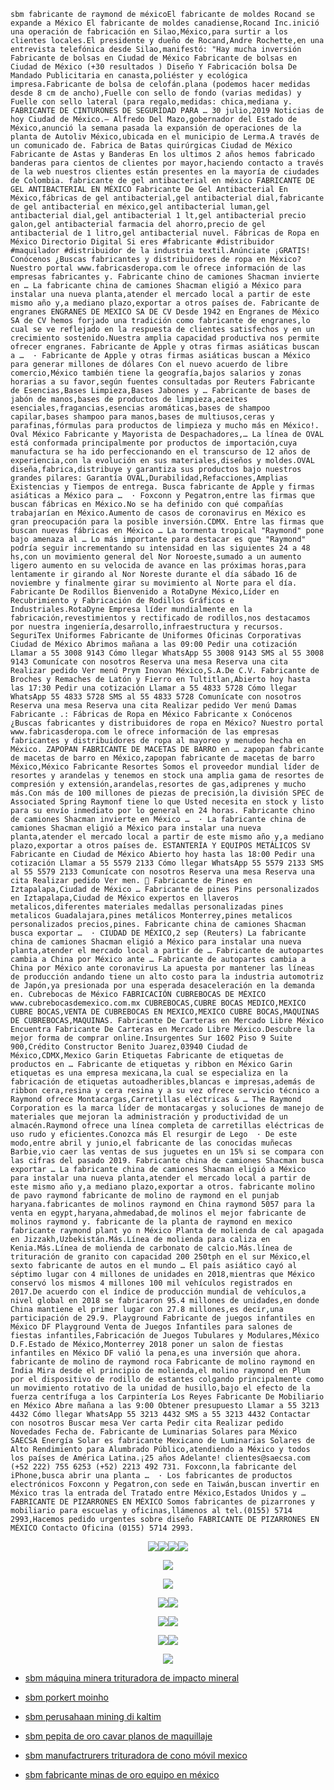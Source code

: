 
```
sbm fabricante de raymond de méxicoEl fabricante de moldes Rocand se expande a México El fabricante de moldes canadiense,Rocand Inc.inició una operación de fabricación en Silao,México,para surtir a los clientes locales.El presidente y dueño de Rocand,Andre Rochette,en una entrevista telefónica desde Silao,manifestó: "Hay mucha inversión Fabricante de bolsas en Ciudad de México Fabricante de bolsas en Ciudad de México (+30 resultados ) Diseño Y Fabricación bolsa De Mandado Publicitaria en canasta,poliéster y ecológica impresa.Fabricante de bolsa de celofán.plana (podemos hacer medidas desde 8 cm de ancho),Fuelle con sello de fondo (varias medidas) y Fuelle con sello lateral (para regalo,medidas: chica,mediana y. FABRICANTE DE CINTURONES DE SEGURIDAD PARA … 30 julio,2019 Noticias de hoy Ciudad de México.— Alfredo Del Mazo,gobernador del Estado de México,anunció la semana pasada la expansión de operaciones de la planta de Autoliv México,ubicada en el municipio de Lerma.A través de un comunicado de. Fabrica de Batas quirúrgicas Ciudad de México Fabricante de Astas y Banderas En los ultimos 2 años hemos fabricado banderas para cientos de clientes por mayor,haciendo contacto a través de la web nuestros clientes están presentes en la mayoría de ciudades de Colombia. fabricante de gel antibacterial en méxico FABRICANTE DE GEL ANTIBACTERIAL EN MÉXICO Fabricante De Gel Antibacterial En México,fábricas de gel antibacterial,gel antibacterial dial,fabricante de gel antibacterial en méxico,gel antibacterial luman,gel antibacterial dial,gel antibacterial 1 lt,gel antibacterial precio galon,gel antibacterial farmacia del ahorro,precio de gel antibacterial de 1 litro,gel antibacterial nuvel. Fábricas de Ropa en México Directorio Digital Si eres #fabricante #distribuidor #maquilador #distribuidor de la industria textil.Anúnciate ¡GRATIS! Conócenos ¿Buscas fabricantes y distribuidores de ropa en México? Nuestro portal www.fabricasderopa.com le ofrece información de las empresas fabricantes y. Fabricante chino de camiones Shacman invierte en … La fabricante china de camiones Shacman eligió a México para instalar una nueva planta,atender el mercado local a partir de este mismo año y,a mediano plazo,exportar a otros países de. Fabricante de engranes ENGRANES DE MEXICO SA DE CV Desde 1942 en Engranes de México SA de CV hemos forjado una tradición como fabricante de engranes,lo cual se ve reflejado en la respuesta de clientes satisfechos y en un crecimiento sostenido.Nuestra amplia capacidad productiva nos permite ofrecer engranes. Fabricante de Apple y otras firmas asiáticas buscan a …  · Fabricante de Apple y otras firmas asiáticas buscan a México para generar millones de dólares Con el nuevo acuerdo de libre comercio,México también tiene la geografía,bajos salarios y zonas horarias a su favor,según fuentes consultadas por Reuters Fabricante de Esencias,Bases Limpieza,Bases Jabones y … Fabricante de bases de jabón de manos,bases de productos de limpieza,aceites esenciales,fragancias,esencias aromáticas,bases de shampoo capilar,bases shampoo para manos,bases de multiusos,ceras y parafinas,fórmulas para productos de limpieza y mucho más en México!. Oval México Fabricante y Mayorista de Despachadores,… La línea de OVAL está conformada principalmente por productos de importación,cuya manufactura se ha ido perfeccionando en el transcurso de 12 años de experiencia,con la evolución en sus materiales,diseños y moldes.OVAL diseña,fabrica,distribuye y garantiza sus productos bajo nuestros grandes pilares: Garantía OVAL,Durabilidad,Refacciones,Amplias Existencias y Tiempos de entrega. Busca fabricante de Apple y firmas asiáticas a México para …  · Foxconn y Pegatron,entre las firmas que buscan fábricas en México.No se ha definido con qué compañías trabajarían en México.Aumento de casos de coronavirus en México es gran preocupación para la posible inversión.CDMX. Entre las firmas que buscan nuevas fábricas en México … La tormenta tropical "Raymond" pone bajo amenaza al … Lo más importante para destacar es que "Raymond" podría seguir incrementando su intensidad en las siguientes 24 a 48 hs,con un movimiento general del Nor Noroeste,sumado a un aumento ligero aumento en su velocida de avance en las próximas horas,para lentamente ir girando al Nor Noreste durante el día sábado 16 de noviembre y finalmente girar su movimiento al Norte para el día. Fabricante De Rodillos Bienvenido a RotaDyne México,Líder en Recubrimiento y Fabricación de Rodillos Gráficos e Industriales.RotaDyne Empresa líder mundialmente en la fabricación,revestimientos y rectificado de rodillos,nos destacamos por nuestra ingeniería,desarrollo,infraestructura y recursos. SeguriTex Uniformes Fabricante de Uniformes Oficinas Corporativas Ciudad de México Abrimos mañana a las 09:00 Pedir una cotización Llamar a 55 3008 9143 Cómo llegar WhatsApp 55 3008 9143 SMS al 55 3008 9143 Comunícate con nosotros Reserva una mesa Reserva una cita Realizar pedido Ver menú Prym Inovan México,S.A.De C.V. Fabricante de Broches y Remaches de Latón y Fierro en Tultitlan,Abierto hoy hasta las 17:30 Pedir una cotización Llamar a 55 4833 5728 Cómo llegar WhatsApp 55 4833 5728 SMS al 55 4833 5728 Comunícate con nosotros Reserva una mesa Reserva una cita Realizar pedido Ver menú Damas Fabricante .: Fábricas de Ropa en México Fabricante x Conócenos ¿Buscas fabricantes y distribuidores de ropa en México? Nuestro portal www.fabricasderopa.com le ofrece información de las empresas fabricantes y distribuidores de ropa al mayoreo y menudeo hecha en México. ZAPOPAN FABRICANTE DE MACETAS DE BARRO en … zapopan fabricante de macetas de barro en México,zapopan fabricante de macetas de barro México,México Fabricante Resortes Somos el proveedor mundial líder de resortes y arandelas y tenemos en stock una amplia gama de resortes de compresión y extensión,arandelas,resortes de gas,adiprenes y mucho más.Con más de 100 millones de piezas de precisión,la división SPEC de Associated Spring Raymonf tiene lo que Usted necesita en stock y listo para su envío inmediato por lo general en 24 horas. Fabricante chino de camiones Shacman invierte en México …  · La fabricante china de camiones Shacman eligió a México para instalar una nueva planta,atender el mercado local a partir de este mismo año y,a mediano plazo,exportar a otros países de. ESTANTERÍA Y EQUIPOS METÁLICOS SV Fabricante en Ciudad de México Abierto hoy hasta las 18:00 Pedir una cotización Llamar a 55 5579 2133 Cómo llegar WhatsApp 55 5579 2133 SMS al 55 5579 2133 Comunícate con nosotros Reserva una mesa Reserva una cita Realizar pedido Ver men. 🥇 Fabricante de Pines en Iztapalapa,Ciudad de México … Fabricante de pines Pins personalizados en Iztapalapa,Ciudad de México expertos en llaveros metalicos,diferentes materiales medallas personalizadas pines metalicos Guadalajara,pines metálicos Monterrey,pines metalicos personalizados precios,pines. Fabricante china de camiones Shacman busca exportar …  · CIUDAD DE MÉXICO,2 sep (Reuters) La fabricante china de camiones Shacman eligió a México para instalar una nueva planta,atender el mercado local a partir de … Fabricante de autopartes cambia a China por México ante … Fabricante de autopartes cambia a China por México ante coronavirus La apuesta por mantener las líneas de producción andando tiene un alto costo para la industria automotriz de Japón,ya presionada por una esperada desaceleración en la demanda en. Cubrebocas de México FABRICACIÓN CUBREBOCAS DE MÉXICO www.cubrebocasdemexico.com.mx CUBREBOCAS,CUBRE BOCAS MEDICO,MEXICO CUBRE BOCAS,VENTA DE CUBREBOCAS EN MEXICO,MEXICO CUBRE BOCAS,MAQUINAS DE CUBREBOCAS,MAQUINAS. Fabricante De Carteras en Mercado Libre México Encuentra Fabricante De Carteras en Mercado Libre México.Descubre la mejor forma de comprar online.Insurgentes Sur 1602 Piso 9 Suite 900,Crédito Constructor Benito Juarez,03940 Ciudad de México,CDMX,Mexico Garin Etiquetas Fabricante de etiquetas de productos en … Fabricante de etiquetas y ribbon en México Garin etiquetas es una empresa mexicana,la cual se especializa en la fabricación de etiquetas autoadheribles,blancas e impresas,además de ribbon cera,resina y cera resina y a su vez ofrece servicio técnico a Raymond ofrece Montacargas,Carretillas eléctricas & … The Raymond Corporation es la marca líder de montacargas y soluciones de manejo de materiales que mejoran la administración y productividad de un almacén.Raymond ofrece una línea completa de carretillas eléctricas de uso rudo y eficientes.Conozca más El resurgir de Lego  · De este modo,entre abril y junio,el fabricante de las conocidas muñecas Barbie,vio caer las ventas de sus juguetes en un 15% si se compara con las cifras del pasado 2019. Fabricante china de camiones Shacman busca exportar … La fabricante china de camiones Shacman eligió a México para instalar una nueva planta,atender el mercado local a partir de este mismo año y,a mediano plazo,exportar a otros. fabricante molino de pavo raymond fabricante de molino de raymond en el punjab haryana.fabricantes de molinos raymond en China raymond 5057 para la venta en egypt,haryana,ahmedabad,de molinos el mejor fabricante de molinos raymond y. fabricante de la planta de raymond en mexico fabricante raymond plant yo n México Planta de molienda de cal apagada en Jizzakh,Uzbekistán.Más.Línea de molienda para caliza en Kenia.Más.Línea de molienda de carbonato de calcio.Más.línea de trituración de granito con capacidad 200 250tph en el sur México,el sexto fabricante de autos en el mundo … El país asiático cayó al séptimo lugar con 4 millones de unidades en 2018,mientras que México conservó los mismos 4 millones 100 mil vehículos registrados en 2017.De acuerdo con el índice de producción mundial de vehículos,a nivel global en 2018 se fabricaron 95.4 millones de unidades,en donde China mantiene el primer lugar con 27.8 millones,es decir,una participación de 29.9. Playground Fabricante de juegos infantiles en México DF Playground Venta de Juegos Infantiles para salones de fiestas infantiles,Fabricación de Juegos Tubulares y Modulares,México D.F.Estado de México,Monterrey 2018 poner un salon de fiestas infantiles en México DF valió la pena,es una inversión que ahora. fabricante de molino de raymond roca Fabricante de molino raymond en India Mira desde el principio de molienda,el molino raymond en Plum por el dispositivo de rodillo de estantes colgando principalmente como un movimiento rotativo de la unidad de husillo,bajo el efecto de la fuerza centrífuga a los Carpintería Los Reyes Fabricante De Mobiliario en México Abre mañana a las 9:00 Obtener presupuesto Llamar a 55 3213 4432 Cómo llegar WhatsApp 55 3213 4432 SMS a 55 3213 4432 Contactar con nosotros Buscar mesa Ver carta Pedir cita Realizar pedido Novedades Fecha de. Fabricante de Luminarias Solares para México SAECSA Energía Solar es fabricante Mexicano de Luminarias Solares de Alto Rendimiento para Alumbrado Público,atendiendo a México y todos los países de América Latina.¡25 años Adelante! clientes@saecsa.com (+52 222) 755 6253 (+52) 2213 492 731. Foxconn,la fabricante del iPhone,busca abrir una planta …  · Los fabricantes de productos electrónicos Foxconn y Pegatron,con sede en Taiwán,buscan invertir en México tras la entrada del Tratado entre México,Estados Unidos y … FABRICANTE DE PIZARRONES EN MÉXICO Somos fabricantes de pizarrones y mobiliario para escuelas y oficinas,llámenos al tel.(0155) 5714 2993,Hacemos pedido urgentes sobre diseño FABRICANTE DE PIZARRONES EN MÉXICO Contacto Oficina (0155) 5714 2993. 
```

<div align="center">

<a href="https://es-mill.shibang-china.com/github&k=sbm+fabricante+de+raymond+de+m%C3%A9xico"><img src="https://static.shibang-china.com/es/mill/index.jpg"></a><a href="https://es-mill.shibang-china.com/materials.htmlgithub&k=sbm+fabricante+de+raymond+de+m%C3%A9xico"><img src="https://static.shibang-china.com/es/mill/materials.jpg"></a><a href="https://es-mill.shibang-china.com/about.htmlgithub&k=sbm+fabricante+de+raymond+de+m%C3%A9xico"><img src="https://static.shibang-china.com/es/mill/about.jpg"></a><a href="https://es-mill.shibang-china.com/contact.htmlgithub&k=sbm+fabricante+de+raymond+de+m%C3%A9xico"><img src="https://static.shibang-china.com/es/mill/contact.jpg"></a>

<a href="https://es-mill.shibang-china.com/github&k=sbm+fabricante+de+raymond+de+m%C3%A9xico"><img src="https://static.shibang-china.com/es/mill/banner.jpg"></a>

<a href="https://swt.shibang-china.com/github&k=sbm+fabricante+de+raymond+de+m%C3%A9xico"><img src="https://static.shibang-china.com/es/mill/chat.jpg"></a>

<a href="https://es-mill.shibang-china.com/products/vertical-roller-mill.htmlgithub&k=sbm+fabricante+de+raymond+de+m%C3%A9xico"><img src="https://static.shibang-china.com/es/mill/vertical.jpg"></a><a href="https://es-mill.shibang-china.com/products/raymond-mill.htmlgithub&k=sbm+fabricante+de+raymond+de+m%C3%A9xico"><img src="https://static.shibang-china.com/es/mill/raymond.jpg"></a>

<a href="https://es-mill.shibang-china.com/products/ultrafine-grinding-mill.htmlgithub&k=sbm+fabricante+de+raymond+de+m%C3%A9xico"><img src="https://static.shibang-china.com/es/mill/ultrafine.jpg"></a><a href="https://es-mill.shibang-china.com/products/trapezium-grinding-mill.htmlgithub&k=sbm+fabricante+de+raymond+de+m%C3%A9xico"><img src="https://static.shibang-china.com/es/mill/trapezium.jpg"></a>

<a href="https://es-mill.shibang-china.com/products/ball-mill.htmlgithub&k=sbm+fabricante+de+raymond+de+m%C3%A9xico"><img src="https://static.shibang-china.com/es/mill/ball.jpg"></a><a href="https://es-mill.shibang-china.com/products/hammer-mill.htmlgithub&k=sbm+fabricante+de+raymond+de+m%C3%A9xico"><img src="https://static.shibang-china.com/es/mill/hammer.jpg"></a>

<a href="https://swt.shibang-china.com/github&k=sbm+fabricante+de+raymond+de+m%C3%A9xico"><img src="https://static.shibang-china.com/es/mill/case.jpg"></a>

</div>


* [sbm máquina minera trituradora de impacto mineral](sbm%20m%C3%A1quina%20minera%20trituradora%20de%20impacto%20mineral.md)

* [sbm porkert moinho](sbm%20porkert%20moinho.md)

* [sbm perusahaan mining di kaltim](sbm%20perusahaan%20mining%20di%20kaltim.md)

* [sbm pepita de oro cavar planos de maquillaje](sbm%20pepita%20de%20oro%20cavar%20planos%20de%20maquillaje.md)

* [sbm manufactrurers trituradora de cono móvil mexico](sbm%20manufactrurers%20trituradora%20de%20cono%20m%C3%B3vil%20mexico.md)

* [sbm fabricante minas de oro equipo en méxico](sbm%20fabricante%20minas%20de%20oro%20equipo%20en%20m%C3%A9xico.md)